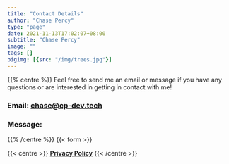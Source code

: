 ```yaml
---
title: "Contact Details"
author: "Chase Percy"
type: "page"
date: 2021-11-13T17:02:07+08:00
subtitle: "Chase Percy"
image: ""
tags: []
bigimg: [{src: "/img/trees.jpg"}]
---
```

{{% centre %}}
Feel free to send me an email or message if you have any questions or are interested in getting in contact with me!

### Email: [chase@cp-dev.tech](mailto:chase@cp-dev.tech)

### Message:
{{% /centre %}}
{{< form >}}

{{< centre >}}
    <b><a href="/info/legal/privacy_policy">Privacy Policy</a></b>
{{< /centre >}}
